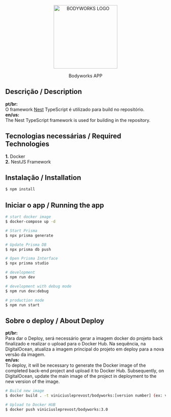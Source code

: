 <p align="center">
  <a href="http://nestjs.com/" target="blank"><img src="https://cdn.discordapp.com/attachments/706989572965400586/1177304601003835434/logo_1.png" width="200" alt="BODYWORKS LOGO" /></a>
</p>

[circleci-image]: https://img.shields.io/circleci/build/github/nestjs/nest/master?token=abc123def456
[circleci-url]: https://circleci.com/gh/nestjs/nest

  <p align="center">Bodyworks APP</p>

## Descrição / Description
<b>pt/br: </b><br>
O framework [Nest](https://github.com/nestjs/nest) TypeScript é utilizado para build no repositório. <br>
<b>en/us: </b><br>
The Nest TypeScript framework is used for building in the repository.

## Tecnologias necessárias / Required Technologies
<b>1.</b> Docker<br>
<b>2.</b> NestJS Framework

## Instalação / Installation

```bash
$ npm install
```

## Iniciar o app / Running the app

```bash
# start docker image
$ docker-compose up -d

# Start Prisma
$ npx prisma generate

# Update Prisma DB
$ npx prisma db push

# Open Prisma Interface
$ npx prisma studio

# development
$ npm run dev

# development with debug mode
$ npm run dev:debug

# production mode
$ npm run start
```


## Sobre o deploy / About Deploy

<b>pt/br: </b><br>
Para dar o Deploy, será necessário gerar a imagem docker do projeto back finalizado e realizar o upload para o Docker Hub. Na sequência, na DigitalOcean, atualiza a imagem principal do projeto em deploy para a nova versão da imagem. <br>
<b>en/us: </b><br>
To deploy, it will be necessary to generate the Docker image of the completed back-end project and upload it to Docker Hub. Subsequently, on DigitalOcean, update the main image of the project in deployment to the new version of the image.

```bash
# Build new image
$ docker build . -t viniciusleprevost/bodyworks:[version number] (ex: viniciusleprevost/bodyworks:3.0)

# Upload to Docker HUB
$ docker push viniciusleprevost/bodyworks:3.0
```